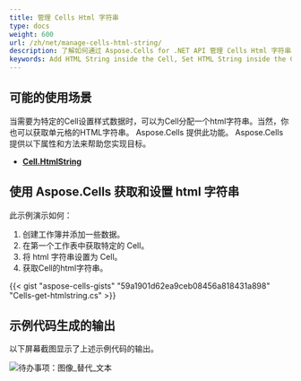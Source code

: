 ```yaml
---
title: 管理 Cells Html 字符串
type: docs
weight: 600
url: /zh/net/manage-cells-html-string/
description: 了解如何通过 Aspose.Cells for .NET API 管理 Cells Html 字符串。
keywords: Add HTML String inside the Cell, Set HTML String inside the Cell, Add HTML String, Get HTML String of Cell, Manage Cells Html String
---
```

##  **可能的使用场景**
当需要为特定的Cell设置样式数据时，可以为Cell分配一个html字符串。当然，你也可以获取单元格的HTML字符串。 Aspose.Cells 提供此功能。 Aspose.Cells 提供以下属性和方法来帮助您实现目标。
- [**Cell.HtmlString**](https://reference.aspose.com/cells/net/aspose.cells/cell/htmlstring)

##  **使用 Aspose.Cells 获取和设置 html 字符串**
此示例演示如何：

1. 创建工作簿并添加一些数据。
1. 在第一个工作表中获取特定的 Cell。
1. 将 html 字符串设置为 Cell。
1. 获取Cell的html字符串。

{{< gist "aspose-cells-gists" "59a1901d62ea9ceb08456a818431a898" "Cells-get-htmlstring.cs" >}}

## 示例代码生成的输出

以下屏幕截图显示了上述示例代码的输出。

![待办事项：图像_替代_文本](htmlstring.png)
